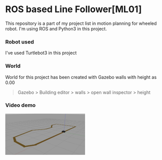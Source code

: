 # ROS based Line Follower[ML01]

This repository is a part of my project list in motion planning for wheeled robot. I'm using ROS and Python3 in this project.

### Robot used

I've used Turtlebot3 in this project 

### World

World for this project has been created with Gazebo walls with height as 0.00

>Gazebo > Building editor > walls > open wall inspector > height

### Video demo


[<img src="https://github.com/bupeshr/ros_line_follower_ml01/blob/master/ros_line_follower_ml01/turtlebot_line_follower/resources/line%20follower.png" width="50%">](https://youtu.be/oeYAu9XH_mM "line follower ros")



